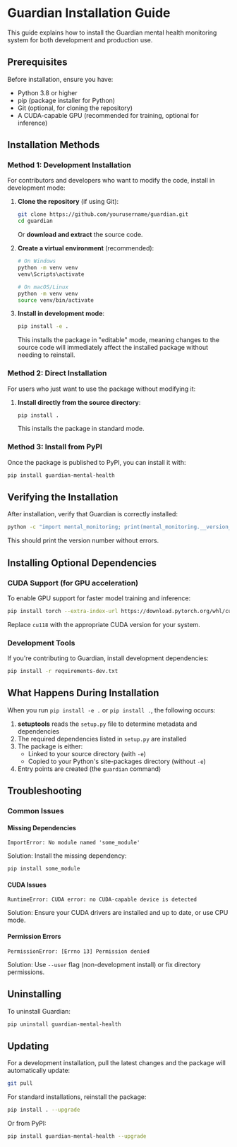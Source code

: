 # Guardian Installation Guide

This guide explains how to install the Guardian mental health monitoring system for both development and production use.

## Prerequisites

Before installation, ensure you have:

- Python 3.8 or higher
- pip (package installer for Python)
- Git (optional, for cloning the repository)
- A CUDA-capable GPU (recommended for training, optional for inference)

## Installation Methods

### Method 1: Development Installation

For contributors and developers who want to modify the code, install in development mode:

1. **Clone the repository** (if using Git):
   ```bash
   git clone https://github.com/yourusername/guardian.git
   cd guardian
   ```

   Or **download and extract** the source code.

2. **Create a virtual environment** (recommended):
   ```bash
   # On Windows
   python -m venv venv
   venv\Scripts\activate

   # On macOS/Linux
   python -m venv venv
   source venv/bin/activate
   ```

3. **Install in development mode**:
   ```bash
   pip install -e .
   ```

   This installs the package in "editable" mode, meaning changes to the source code will immediately affect the installed package without needing to reinstall.

### Method 2: Direct Installation

For users who just want to use the package without modifying it:

1. **Install directly from the source directory**:
   ```bash
   pip install .
   ```

   This installs the package in standard mode.

### Method 3: Install from PyPI

Once the package is published to PyPI, you can install it with:

```bash
pip install guardian-mental-health
```

## Verifying the Installation

After installation, verify that Guardian is correctly installed:

```bash
python -c "import mental_monitoring; print(mental_monitoring.__version__)"
```

This should print the version number without errors.

## Installing Optional Dependencies

### CUDA Support (for GPU acceleration)

To enable GPU support for faster model training and inference:

```bash
pip install torch --extra-index-url https://download.pytorch.org/whl/cu118
```

Replace `cu118` with the appropriate CUDA version for your system.

### Development Tools

If you're contributing to Guardian, install development dependencies:

```bash
pip install -r requirements-dev.txt
```

## What Happens During Installation

When you run `pip install -e .` or `pip install .`, the following occurs:

1. **setuptools** reads the `setup.py` file to determine metadata and dependencies
2. The required dependencies listed in `setup.py` are installed
3. The package is either:
   - Linked to your source directory (with `-e`)
   - Copied to your Python's site-packages directory (without `-e`)
4. Entry points are created (the `guardian` command)

## Troubleshooting

### Common Issues

#### Missing Dependencies
```
ImportError: No module named 'some_module'
```

Solution: Install the missing dependency:
```bash
pip install some_module
```

#### CUDA Issues
```
RuntimeError: CUDA error: no CUDA-capable device is detected
```

Solution: Ensure your CUDA drivers are installed and up to date, or use CPU mode.

#### Permission Errors
```
PermissionError: [Errno 13] Permission denied
```

Solution: Use `--user` flag (non-development install) or fix directory permissions.

## Uninstalling

To uninstall Guardian:

```bash
pip uninstall guardian-mental-health
```

## Updating

For a development installation, pull the latest changes and the package will automatically update:

```bash
git pull
```

For standard installations, reinstall the package:

```bash
pip install . --upgrade
```

Or from PyPI:

```bash
pip install guardian-mental-health --upgrade
```
